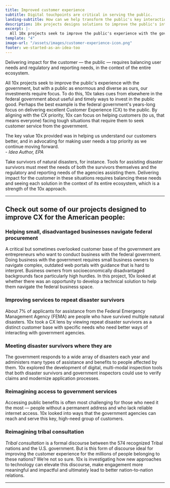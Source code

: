 ```yaml
---
title: Improved customer experience
subtitle: Digital touchpoints are critical in serving the public.
landing-subtitle: How can we help transform the public's key interactions with the federal government?
description: 10x projects designs solutions to improve the public's interaction with the federal government for an improved customer experience.
excerpt: |-
  All 10x projects seek to improve the public's experience with the government, but with a public as enormous and diverse as ours, our investments require focus. To do this, 10x takes cues from elsewhere in the federal government about useful and timely ways to invest in the public good. Perhaps the best example is the federal government's years-long focus on delivering excellent Customer Experience (CX) to the public. By aligning with the CX priority, 10x can focus on helping customers (to us, that means everyone) facing tough situations that require them to seek customer service from the government.
template: "4"
image-url: "/assets/images/customer-experience-icon.png"
footer: we-started-as-an-idea-too
---
```

<p class="usa-intro">  
  Delivering impact for the customer &#8212; the public &#8212; requires balancing user needs and regulatory and reporting needs, in the context of the entire ecosystem.
</p>

All 10x projects seek to improve the public's experience with the government, but with a public as enormous and diverse as ours, our investments require focus. To do this, 10x takes cues from elsewhere in the federal government about useful and timely ways to invest in the public good. Perhaps the best example is the federal government's years-long focus on delivering excellent Customer Experience (CX) to the public. By aligning with the CX priority, 10x can focus on helping customers (to us, that means everyone) facing tough situations that require them to seek customer service from the government.

<aside class="pull-quote">The key value 10x provided was in helping us understand our customers better, and in advocating for making user needs a top priority as we continue moving forward.<br>
- <em>Idea Author, EPA</em></aside>

Take survivors of natural disasters, for instance. Tools for assisting disaster survivors must meet the needs of both the survivors themselves and the regulatory and reporting needs of the agencies assisting them. Delivering impact for the customer in these situations requires balancing these needs and seeing each solution in the context of its entire ecosystem, which is a strength of the 10x approach.

---

## Check out some of our projects designed to improve CX for the American people:

### Helping small, disadvantaged businesses navigate federal procurement

A critical but sometimes overlooked customer base of the government are entrepreneurs who want to conduct business with the federal government. Doing business with the government requires small business owners to navigate complex, outdated web portals with guidance that is hard to interpret. Business owners from socioeconomically disadvantaged backgrounds face particularly high hurdles. In this project, 10x looked at whether there was an opportunity to develop a technical solution to help them navigate the federal business space. 

### Improving services to repeat disaster survivors

About 7% of applicants for assistance from the Federal Emergency Management Agency (FEMA) are people who have survived multiple natural disasters. 10x took a CX lens by viewing repeat disaster survivors as a distinct customer base with specific needs who need better ways of interacting with government agencies.

### Meeting disaster survivors where they are

The government responds to a wide array of disasters each year and administers many types of assistance and benefits to people affected by them. 10x explored the development of digital, multi-modal inspection tools that both disaster survivors and government inspectors could use to verify claims and modernize application processes.

### Reimagining access to government services

Accessing public benefits is often most challenging for those who need it the most &#8212; people without a permanent address and who lack reliable internet access. 10x looked into ways that the government agencies can reach and serve this key, high-need group of customers.

### Reimagining tribal consultation
<em>Tribal consultation</em> is a formal discourse between the 574 recognized Tribal nations and the U.S. government. But is this form of discourse ideal for improving the customer experience for the millions of people belonging to these nations? We’re not so sure. 10x is investigating how new approaches to technology can elevate this discourse, make engagement more meaningful and impactful and ultimately lead to better nation-to-nation relations.

---